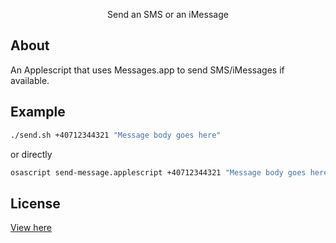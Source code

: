 <p align="center">Send an SMS or an iMessage</p>

## About

An Applescript that uses Messages.app to send SMS/iMessages if available.

## Example

```bash
./send.sh +40712344321 "Message body goes here"
```

or directly

```bash
osascript send-message.applescript +40712344321 "Message body goes here"
```

## License

[View here](/license.md)
